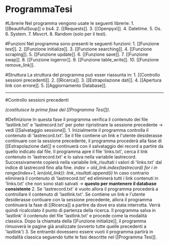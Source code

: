 # ProgrammaTesi
#Librerie
	Nel programma vengono usate le seguenti librerie:
		1. [[BeautifulSoup]] o bs4.
		2. [[Requests]].
		3. [[Openpyxl]].
		4. Datetime.
		5. Os.
		6. System.
		7. Msvcrt.
		8. Random (solo per il test).

#Funzioni
	Nel programma sono presenti le seguenti funzioni:
		1. [[Funzione test]].
		2. [[Funzione initialize]].
		3. [[Funzione searching]].
		4. [[Funzione scraping]].
		5. [[Funzione update]].
		6. [[Funzione save]].
		7. [[Funzione swap]].
		8. [[Funzione logerror]].
		9. [[Funzione table_write]].
		10. [[Funzione remove_link]].

#Struttura
	La struttura del programma può esser riassunta in:
		1. [[Controllo sessioni precedenti]].
		2. [[Ricerca]].
		3. [[Estrapolazione dati]].
		4. [[Apertura link con errore]].
		5. [[Aggiornamento Database]].
    
_______________________________________________________________________________________________________
#Controllo sessioni precedenti

*(costituisce la prima fase del [[Programma Tesi]])*. 

#Definizione 
	In questa fase il programma verifica il contenuto dei file 'lastlink.txt' e 'lastrecord.txt' per poter ripristinare la sessione precedente -> vedi [[Salvataggio sessione]].
	1. Inizialmente il programma controlla il contenuto di 'lastrecord.txt'. Se il file contiene un link e l'utente desiderasse continuare con la sessione precedente, il programma procederà alla fase di [[Estrapolazione dati]] e continuerà con il salvataggio dei record a partire da quello indicato dal file.
			Il programma apre il file 'links.txt', cerca il link contenuto in 'lastrecord.txt' e lo salva nella variabile lastrecord. Successivamente copierà nella variabile link_risultati i valori di 'links.txt' dal indice di lastrecord fino alla fine.
			*index = old_link.index(lastrecord)
			for i in range(index+1, len(old_link)):
				link_risultati.append(i)*
		In caso contrario eliminerà il contenuto di 'lastrecord.txt' ed eliminerà tutti i link contenuti in 'links.txt' che non sono stati salvati -> **questo per mantenere il database consistente**
	2. Se 'lastrecord.txt' è vuoto allora il programma procederà a controllare il contenuto di 'lastlink.txt'. Se contiene un link e l'utente desiderasse contiuare con la sessione precedente, allora il programma continuerà la fase di [[Ricerca]] a partire da dove era stata interrotta. Verrà quindi ricalcolato il punto di partenza della ricerca.
			Il programma salva in 'lastlink' il contenuto del file 'lastlink.txt' e procede come la modalità classica. Dopo la chiamata della [[Funzione initialize]], il programma rimuoverà le pagine già analizzate (ovverto tutte quelle precedenti a 'lastlink')
	3. Se entrambi dovessero essere vuoti il programma partirà in modalità classica seguendo tutte le fasi descritte nel [[Programma Tesi]].
    
